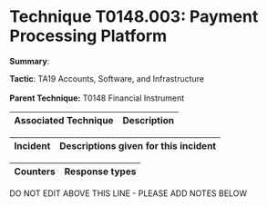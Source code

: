 # Technique T0148.003: Payment Processing Platform

**Summary**: 

**Tactic**: TA19 Accounts, Software, and Infrastructure <br><br>**Parent Technique:** T0148 Financial Instrument


| Associated Technique | Description |
| --------- | ------------------------- |



| Incident | Descriptions given for this incident |
| -------- | -------------------- |



| Counters | Response types |
| -------- | -------------- |


DO NOT EDIT ABOVE THIS LINE - PLEASE ADD NOTES BELOW